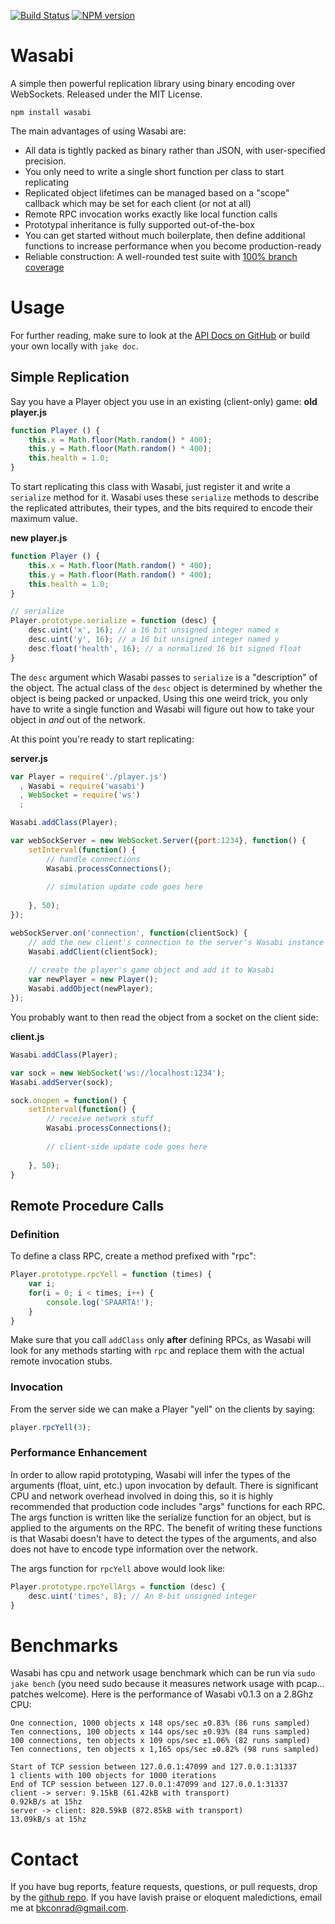 [![Build Status](https://travis-ci.org/kaen/wasabi.png?branch=master)](https://travis-ci.org/kaen/wasabi)
[![NPM version](https://badge.fury.io/js/wasabi.png)](http://badge.fury.io/js/wasabi)

# Wasabi

A simple then powerful replication library using binary encoding over WebSockets. Released under the MIT License.

    npm install wasabi

The main advantages of using Wasabi are:

 - All data is tightly packed as binary rather than JSON, with user-specified
   precision.
 - You only need to write a single short function per class to start replicating
 - Replicated object lifetimes can be managed based on a "scope" callback which
   may be set for each client (or not at all)
 - Remote RPC invocation works exactly like local function calls
 - Prototypal inheritance is fully supported out-of-the-box
 - You can get started without much boilerplate, then define additional
   functions to increase performance when you become production-ready
 - Reliable construction: A well-rounded test suite with [100% branch coverage](http://kaen.github.io/wasabi/cov/lcov-report/)

# Usage

For further reading, make sure to look at the [API Docs on
GitHub](http://kaen.github.io/wasabi/doc/) or build your own locally with `jake
doc`.

## Simple Replication

Say you have a Player object you use in an existing (client-only) game:
**old player.js**

```javascript
function Player () {
    this.x = Math.floor(Math.random() * 400);
    this.y = Math.floor(Math.random() * 400);
    this.health = 1.0;
}
```

To start replicating this class with Wasabi, just register it and write a
`serialize` method for it.  Wasabi uses these `serialize` methods to
describe the replicated attributes, their types, and the bits required to
encode their maximum value.

**new player.js**

```javascript
function Player () {
    this.x = Math.floor(Math.random() * 400);
    this.y = Math.floor(Math.random() * 400);
    this.health = 1.0;
}

// serialize
Player.prototype.serialize = function (desc) {
    desc.uint('x', 16); // a 16 bit unsigned integer named x
    desc.uint('y', 16); // a 16 bit unsigned integer named y
    desc.float('health', 16); // a normalized 16 bit signed float
}
```

The `desc` argument which Wasabi passes to `serialize` is a "description" of the
object. The actual class of the `desc` object is determined by whether the
object is being packed or unpacked. Using this one weird trick, you only have to
write a single function and Wasabi will figure out how to take your object in
*and* out of the network.

At this point you're ready to start replicating:

**server.js**

```javascript
var Player = require('./player.js')
  , Wasabi = require('wasabi')
  , WebSocket = require('ws')
  ;

Wasabi.addClass(Player);

var webSockServer = new WebSocket.Server({port:1234}, function() {
    setInterval(function() {
        // handle connections
        Wasabi.processConnections();
        
        // simulation update code goes here
        
    }, 50);
});

webSockServer.on('connection', function(clientSock) {
    // add the new client's connection to the server's Wasabi instance
    Wasabi.addClient(clientSock);
    
    // create the player's game object and add it to Wasabi
    var newPlayer = new Player();
    Wasabi.addObject(newPlayer);
});
```

You probably want to then read the object from a socket on the client side:

**client.js**

```javascript
Wasabi.addClass(Player);

var sock = new WebSocket('ws://localhost:1234');             
Wasabi.addServer(sock);

sock.onopen = function() {
    setInterval(function() {
        // receive network stuff
        Wasabi.processConnections();
        
        // client-side update code goes here
        
    }, 50);
}
```

## Remote Procedure Calls
### Definition
To define a class RPC, create a method prefixed with "rpc":

```javascript
Player.prototype.rpcYell = function (times) {
    var i;
    for(i = 0; i < times; i++) {
        console.log('SPAARTA!');
    }
}
```
    
Make sure that you call `addClass` only **after** defining RPCs, as Wasabi will
look for any methods starting with `rpc` and replace them with the actual remote
invocation stubs.

### Invocation
From the server side we can make a Player "yell" on the clients by saying:

```javascript
player.rpcYell(3);
```

### Performance Enhancement
In order to allow rapid prototyping, Wasabi will infer the types of the
arguments (float, uint, etc.) upon invocation by default. There is significant
CPU and network overhead involved in doing this, so it is highly recommended
that production code includes "args" functions for each RPC. The args function
is written like the serialize function for an object, but is applied to the
arguments on the RPC. The benefit of writing these functions is that Wasabi
doesn't have to detect the types of the arguments, and also does not have to
encode type information over the network.

The args function for `rpcYell` above would look like:

```javascript
Player.prototype.rpcYellArgs = function (desc) {
    desc.uint('times', 8); // An 8-bit unsigned integer
}
```

# Benchmarks
Wasabi has cpu and network usage benchmark which can be run via `sudo jake
bench` (you need sudo because it measures network usage with pcap... patches
welcome). Here is the performance of Wasabi v0.1.3 on a 2.8Ghz CPU:

    One connection, 1000 objects x 148 ops/sec ±0.83% (86 runs sampled)
    Ten connections, 100 objects x 144 ops/sec ±0.93% (84 runs sampled)
    100 connections, ten objects x 109 ops/sec ±1.06% (82 runs sampled)
    Ten connections, ten objects x 1,165 ops/sec ±0.82% (98 runs sampled)
    
    Start of TCP session between 127.0.0.1:47099 and 127.0.0.1:31337
    1 clients with 100 objects for 1000 iterations
    End of TCP session between 127.0.0.1:47099 and 127.0.0.1:31337
    client -> server: 9.15kB (61.42kB with transport)
    0.92kB/s at 15hz
    server -> client: 820.59kB (872.85kB with transport)
    13.09kB/s at 15hz

# Contact
If you have bug reports, feature requests, questions, or pull requests, drop by
the [github repo](https://github.com/kaen/wasabi). If you have lavish praise or
eloquent maledictions, email me at [bkconrad@gmail.com](mailto:bkconrad@gmail.com).
